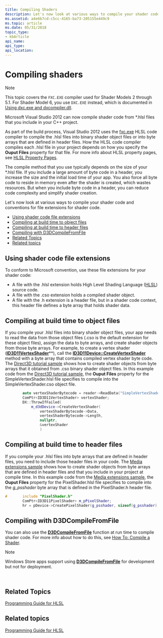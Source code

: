 ```yaml
---
title: Compiling Shaders
description: Let's now look at various ways to compile your shader code and conventions for file extensions for shader code.
ms.assetid: a4e6b7cd-c5cc-4165-ba73-205155e449c9
ms.topic: article
ms.date: 05/31/2018
topic_type: 
- kbArticle
api_name: 
api_type: 
api_location: 
---
```


# Compiling shaders

> [!NOTE]
> This topic covers the `FXC.EXE` compiler used for Shader Models 2 through 5.1. For Shader Model 6, you use `DXC.EXE` instead, which is documented in [Using dxc.exe and dxcompiler.dll](https://github.com/microsoft/DirectXShaderCompiler/wiki/Using-dxc.exe-and-dxcompiler.dll).

Microsoft Visual Studio 2012 can now compile shader code from \*.hlsl files that you include in your C++ project.

As part of the build process, Visual Studio 2012 uses the [fxc.exe](/windows/desktop/direct3dtools/fxc) HLSL code compiler to compile the .hlsl files into binary shader object files or into byte arrays that are defined in header files. How the HLSL code compiler compiles each .hlsl file in your project depends on how you specify the **Ouput Files** property for that file. For more info about HLSL property pages, see [HLSL Property Pages](/previous-versions/visualstudio/visual-studio-2012/jj620902(v=vs.110)).

The compile method that you use typically depends on the size of your \*.hlsl file. If you include a large amount of byte code in a header, you increase the size and the initial load time of your app. You also force all byte code to reside in memory even after the shader is created, which wastes resources. But when you include byte code in a header, you can reduce code complexity and simplify shader creation.

Let's now look at various ways to compile your shader code and conventions for file extensions for shader code.

-   [Using shader code file extensions](#using-shader-code-file-extensions)
-   [Compiling at build time to object files](#compiling-at-build-time-to-object-files)
-   [Compiling at build time to header files](#compiling-at-build-time-to-header-files)
-   [Compiling with D3DCompileFromFile](#compiling-with-d3dcompilefromfile)
-   [Related Topics](#related-topics)
-   [Related topics](#related-topics)

## Using shader code file extensions

To conform to Microsoft convention, use these file extensions for your shader code:

-   A file with the .hlsl extension holds High Level Shading Language ([HLSL](dx-graphics-hlsl-reference.md)) source code.
-   A file with the .cso extension holds a compiled shader object.
-   A file with the .h extension is a header file, but in a shader code context, this header file defines a byte array that holds shader data.

## Compiling at build time to object files

If you compile your .hlsl files into binary shader object files, your app needs to read the data from those object files (.cso is the default extension for these object files), assign the data to byte arrays, and create shader objects from those byte arrays. For example, to create a vertex shader ([**ID3D11VertexShader**](/windows/desktop/api/d3d11/nn-d3d11-id3d11vertexshader)\*\*), call the [**ID3D11Device::CreateVertexShader**](/windows/desktop/api/d3d11/nf-d3d11-id3d11device-createvertexshader) method with a byte array that contains compiled vertex shader byte code. The [Direct3D tutorial sample](https://github.com/microsoftarchive/msdn-code-gallery-microsoft/tree/master/Official%20Windows%20Platform%20Sample/Direct3D%20tutorial%20sample) shows how to create shader objects from byte arrays that it obtained from .cso binary shader object files. In this example code from the [Direct3D tutorial sample](https://github.com/microsoftarchive/msdn-code-gallery-microsoft/tree/master/Official%20Windows%20Platform%20Sample/Direct3D%20tutorial%20sample), the **Ouput Files** property for the SimpleVertexShader.hlsl file specifies to compile into the SimpleVertexShader.cso object file.

```cpp
        auto vertexShaderBytecode = reader->ReadData("SimpleVertexShader.cso");
        ComPtr<ID3D11VertexShader> vertexShader;
        DX::ThrowIfFailed(
            m_d3dDevice->CreateVertexShader(
                vertexShaderBytecode->Data,
                vertexShaderBytecode->Length,
                nullptr,
                &vertexShader
                )
```

## Compiling at build time to header files

If you compile your .hlsl files into byte arrays that are defined in header files, you need to include those header files in your code. The [Media extensions sample](https://github.com/microsoftarchive/msdn-code-gallery-microsoft/tree/master/Official%20Windows%20Platform%20Sample/Media%20extensions%20sample) shows how to create shader objects from byte arrays that are defined in header files and that you include in your project at compile time. In this example code from the [Media extensions sample](https://github.com/microsoftarchive/msdn-code-gallery-microsoft/tree/master/Official%20Windows%20Platform%20Sample/Media%20extensions%20sample), the **Ouput Files** property for the PixelShader.hlsl file specifies to compile into the *g\_psshader* byte array that is defined in the PixelShader.h header file.


```C++
#       include "PixelShader.h"
        ComPtr<ID3D11PixelShader> m_pPixelShader;
        hr = pDevice->CreatePixelShader(g_psshader, sizeof(g_psshader), nullptr, &m_pPixelShader);
```



## Compiling with D3DCompileFromFile

You can also use the [**D3DCompileFromFile**](/windows/win32/api/d3dcompiler/nf-d3dcompiler-d3dcompilefromfile) function at run time to compile shader code. For more info about how to do this, see [How To: Compile a Shader](/windows/desktop/direct3d11/how-to--compile-a-shader).

> [!Note]  
> Windows Store apps support using [**D3DCompileFromFile**](/windows/win32/api/d3dcompiler/nf-d3dcompiler-d3dcompilefromfile) for development but not for deployment.

 

## Related Topics

[Programming Guide for HLSL](dx-graphics-hlsl-pguide.md)


## Related topics

<dl> <dt>

[Programming Guide for HLSL](dx-graphics-hlsl-pguide.md)
</dt> </dl>

 

 